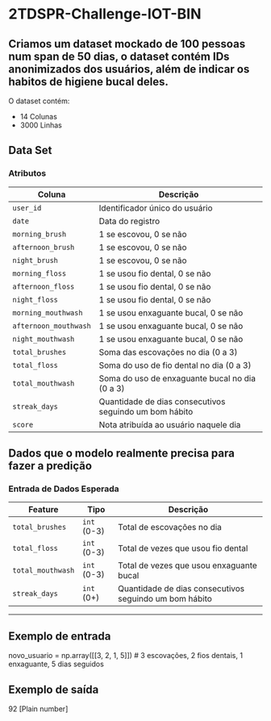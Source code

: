 # 2TDSPR-Challenge-IOT-BIN

## Criamos um dataset mockado de 100 pessoas num span de 50 dias, o dataset contém IDs anonimizados dos usuários, além de indicar os habitos de higiene bucal deles.

O dataset contém:
* 14 Colunas
* 3000 Linhas

## Data Set
### **Atributos**
| Coluna                   | Descrição |
|-------------------------|------------|
| `user_id`              | Identificador único do usuário |
| `date`                 | Data do registro |
| `morning_brush`        | 1 se escovou, 0 se não |
| `afternoon_brush`      | 1 se escovou, 0 se não |
| `night_brush`         | 1 se escovou, 0 se não |
| `morning_floss`        | 1 se usou fio dental, 0 se não |
| `afternoon_floss`      | 1 se usou fio dental, 0 se não |
| `night_floss`          | 1 se usou fio dental, 0 se não |
| `morning_mouthwash`    | 1 se usou enxaguante bucal, 0 se não |
| `afternoon_mouthwash`  | 1 se usou enxaguante bucal, 0 se não |
| `night_mouthwash`      | 1 se usou enxaguante bucal, 0 se não |
| `total_brushes`        | Soma das escovações no dia (0 a 3) |
| `total_floss`          | Soma do uso de fio dental no dia (0 a 3) |
| `total_mouthwash`      | Soma do uso de enxaguante bucal no dia (0 a 3) |
| `streak_days`          | Quantidade de dias consecutivos seguindo um bom hábito |
| `score`               | Nota atribuída ao usuário naquele dia |

## Dados que o modelo realmente precisa para fazer a predição
### **Entrada de Dados Esperada**
| Feature           | Tipo  | Descrição |
|-------------------|------|-----------|
| `total_brushes`  | `int` (0-3) | Total de escovações no dia |
| `total_floss`    | `int` (0-3) | Total de vezes que usou fio dental |
| `total_mouthwash`| `int` (0-3) | Total de vezes que usou enxaguante bucal |
| `streak_days`    | `int` (0+)  | Quantidade de dias consecutivos seguindo um bom hábito |

--------------------------------------------------------------------------------------------------------------------------------------

## Exemplo de entrada
novo_usuario = np.array([[3, 2, 1, 5]])  # 3 escovações, 2 fios dentais, 1 enxaguante, 5 dias seguidos

## Exemplo de saída
92 [Plain number]



